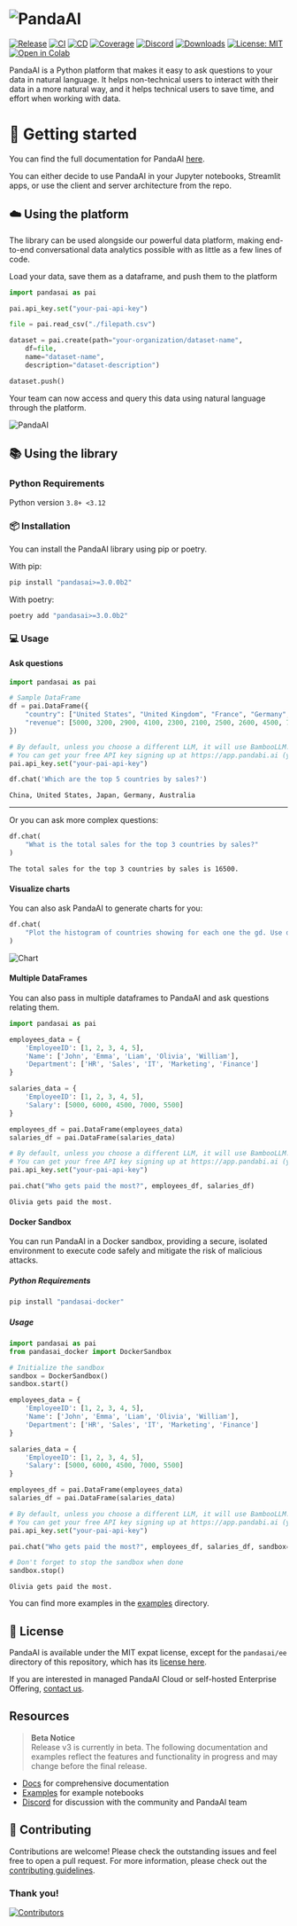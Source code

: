 # ![PandaAI](assets/logo.png)

[![Release](https://img.shields.io/pypi/v/pandasai?label=Release&style=flat-square)](https://pypi.org/project/pandasai/)
[![CI](https://github.com/sinaptik-ai/pandas-ai/actions/workflows/ci-core.yml/badge.svg)](https://github.com/sinaptik-ai/pandas-ai/actions/workflows/ci-core.yml/badge.svg)
[![CD](https://github.com/sinaptik-ai/pandas-ai/actions/workflows/cd.yml/badge.svg)](https://github.com/sinaptik-ai/pandas-ai/actions/workflows/cd.yml/badge.svg)
[![Coverage](https://codecov.io/gh/sinaptik-ai/pandas-ai/branch/main/graph/badge.svg)](https://codecov.io/gh/sinaptik-ai/pandas-ai)
[![Discord](https://dcbadge.vercel.app/api/server/kF7FqH2FwS?style=flat&compact=true)](https://discord.gg/KYKj9F2FRH)
[![Downloads](https://static.pepy.tech/badge/pandasai)](https://pepy.tech/project/pandasai) [![License: MIT](https://img.shields.io/badge/License-MIT-yellow.svg)](https://opensource.org/licenses/MIT)
[![Open in Colab](https://colab.research.google.com/assets/colab-badge.svg)](https://colab.research.google.com/drive/1ZnO-njhL7TBOYPZaqvMvGtsjckZKrv2E?usp=sharing)

PandaAI is a Python platform that makes it easy to ask questions to your data in natural language. It helps non-technical users to interact with their data in a more natural way, and it helps technical users to save time, and effort when working with data.

# 🔧 Getting started

You can find the full documentation for PandaAI [here](https://pandas-ai.readthedocs.io/en/latest/).

You can either decide to use PandaAI in your Jupyter notebooks, Streamlit apps, or use the client and server architecture from the repo.

## ☁️ Using the platform

The library can be used alongside our powerful data platform, making end-to-end conversational data analytics possible with as little as a few lines of code.

Load your data, save them as a dataframe, and push them to the platform

```python
import pandasai as pai

pai.api_key.set("your-pai-api-key")

file = pai.read_csv("./filepath.csv")

dataset = pai.create(path="your-organization/dataset-name",
    df=file,
    name="dataset-name",
    description="dataset-description")

dataset.push()
```

Your team can now access and query this data using natural language through the platform.

![PandaAI](assets/demo.gif)

## 📚 Using the library

### Python Requirements

Python version `3.8+ <3.12`

### 📦 Installation

You can install the PandaAI library using pip or poetry.

With pip:

```bash
pip install "pandasai>=3.0.0b2"
```

With poetry:

```bash
poetry add "pandasai>=3.0.0b2"
```

### 💻 Usage

#### Ask questions

```python
import pandasai as pai

# Sample DataFrame
df = pai.DataFrame({
    "country": ["United States", "United Kingdom", "France", "Germany", "Italy", "Spain", "Canada", "Australia", "Japan", "China"],
    "revenue": [5000, 3200, 2900, 4100, 2300, 2100, 2500, 2600, 4500, 7000]
})

# By default, unless you choose a different LLM, it will use BambooLLM.
# You can get your free API key signing up at https://app.pandabi.ai (you can also configure it in your .env file)
pai.api_key.set("your-pai-api-key")

df.chat('Which are the top 5 countries by sales?')
```

```
China, United States, Japan, Germany, Australia
```

---

Or you can ask more complex questions:

```python
df.chat(
    "What is the total sales for the top 3 countries by sales?"
)
```

```
The total sales for the top 3 countries by sales is 16500.
```

#### Visualize charts

You can also ask PandaAI to generate charts for you:

```python
df.chat(
    "Plot the histogram of countries showing for each one the gd. Use different colors for each bar",
)
```

![Chart](assets/histogram-chart.png?raw=true)

#### Multiple DataFrames

You can also pass in multiple dataframes to PandaAI and ask questions relating them.

```python
import pandasai as pai

employees_data = {
    'EmployeeID': [1, 2, 3, 4, 5],
    'Name': ['John', 'Emma', 'Liam', 'Olivia', 'William'],
    'Department': ['HR', 'Sales', 'IT', 'Marketing', 'Finance']
}

salaries_data = {
    'EmployeeID': [1, 2, 3, 4, 5],
    'Salary': [5000, 6000, 4500, 7000, 5500]
}

employees_df = pai.DataFrame(employees_data)
salaries_df = pai.DataFrame(salaries_data)

# By default, unless you choose a different LLM, it will use BambooLLM.
# You can get your free API key signing up at https://app.pandabi.ai (you can also configure it in your .env file)
pai.api_key.set("your-pai-api-key")

pai.chat("Who gets paid the most?", employees_df, salaries_df)
```

```
Olivia gets paid the most.
```

#### Docker Sandbox

You can run PandaAI in a Docker sandbox, providing a secure, isolated environment to execute code safely and mitigate the risk of malicious attacks.

##### Python Requirements

```bash
pip install "pandasai-docker"
```

##### Usage

```python
import pandasai as pai
from pandasai_docker import DockerSandbox

# Initialize the sandbox
sandbox = DockerSandbox()
sandbox.start()

employees_data = {
    'EmployeeID': [1, 2, 3, 4, 5],
    'Name': ['John', 'Emma', 'Liam', 'Olivia', 'William'],
    'Department': ['HR', 'Sales', 'IT', 'Marketing', 'Finance']
}

salaries_data = {
    'EmployeeID': [1, 2, 3, 4, 5],
    'Salary': [5000, 6000, 4500, 7000, 5500]
}

employees_df = pai.DataFrame(employees_data)
salaries_df = pai.DataFrame(salaries_data)

# By default, unless you choose a different LLM, it will use BambooLLM.
# You can get your free API key signing up at https://app.pandabi.ai (you can also configure it in your .env file)
pai.api_key.set("your-pai-api-key")

pai.chat("Who gets paid the most?", employees_df, salaries_df, sandbox=sandbox)

# Don't forget to stop the sandbox when done
sandbox.stop()
```

```
Olivia gets paid the most.
```

You can find more examples in the [examples](examples) directory.

## 📜 License

PandaAI is available under the MIT expat license, except for the `pandasai/ee` directory of this repository, which has its [license here](https://github.com/sinaptik-ai/pandas-ai/blob/main/ee/LICENSE).

If you are interested in managed PandaAI Cloud or self-hosted Enterprise Offering, [contact us](https://getpanda.ai/pricing).

## Resources

> **Beta Notice**  
> Release v3 is currently in beta. The following documentation and examples reflect the features and functionality in progress and may change before the final release.

- [Docs](https://pandas-ai.readthedocs.io/en/latest/) for comprehensive documentation
- [Examples](examples) for example notebooks
- [Discord](https://discord.gg/KYKj9F2FRH) for discussion with the community and PandaAI team

## 🤝 Contributing

Contributions are welcome! Please check the outstanding issues and feel free to open a pull request.
For more information, please check out the [contributing guidelines](CONTRIBUTING.md).

### Thank you!

[![Contributors](https://contrib.rocks/image?repo=sinaptik-ai/pandas-ai)](https://github.com/sinaptik-ai/pandas-ai/graphs/contributors)
